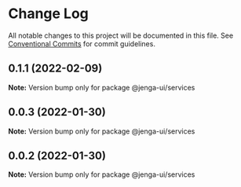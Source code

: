 # Change Log

All notable changes to this project will be documented in this file.
See [Conventional Commits](https://conventionalcommits.org) for commit guidelines.

## 0.1.1 (2022-02-09)

**Note:** Version bump only for package @jenga-ui/services

## 0.0.3 (2022-01-30)

**Note:** Version bump only for package @jenga-ui/services

## 0.0.2 (2022-01-30)

**Note:** Version bump only for package @jenga-ui/services
